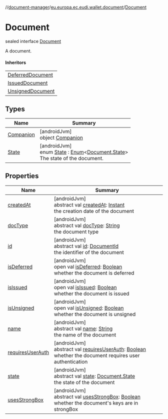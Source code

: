 //[document-manager](../../../index.md)/[eu.europa.ec.eudi.wallet.document](../index.md)/[Document](index.md)

# Document

sealed interface [Document](index.md)

A document.

#### Inheritors

|                                                    |
|----------------------------------------------------|
| [DeferredDocument](../-deferred-document/index.md) |
| [IssuedDocument](../-issued-document/index.md)     |
| [UnsignedDocument](../-unsigned-document/index.md) |

## Types

| Name                             | Summary                                                                                                                                                                                              |
|----------------------------------|------------------------------------------------------------------------------------------------------------------------------------------------------------------------------------------------------|
| [Companion](-companion/index.md) | [androidJvm]<br>object [Companion](-companion/index.md)                                                                                                                                              |
| [State](-state/index.md)         | [androidJvm]<br>enum [State](-state/index.md) : [Enum](https://kotlinlang.org/api/latest/jvm/stdlib/kotlin/-enum/index.html)&lt;[Document.State](-state/index.md)&gt; <br>The state of the document. |

## Properties

| Name                                      | Summary                                                                                                                                                                                                         |
|-------------------------------------------|-----------------------------------------------------------------------------------------------------------------------------------------------------------------------------------------------------------------|
| [createdAt](created-at.md)                | [androidJvm]<br>abstract val [createdAt](created-at.md): [Instant](https://developer.android.com/reference/kotlin/java/time/Instant.html)<br>the creation date of the document                                  |
| [docType](doc-type.md)                    | [androidJvm]<br>abstract val [docType](doc-type.md): [String](https://kotlinlang.org/api/latest/jvm/stdlib/kotlin/-string/index.html)<br>the document type                                                      |
| [id](id.md)                               | [androidJvm]<br>abstract val [id](id.md): [DocumentId](../-document-id/index.md)<br>the identifier of the document                                                                                              |
| [isDeferred](is-deferred.md)              | [androidJvm]<br>open val [isDeferred](is-deferred.md): [Boolean](https://kotlinlang.org/api/latest/jvm/stdlib/kotlin/-boolean/index.html)<br>whether the document is deferred                                   |
| [isIssued](is-issued.md)                  | [androidJvm]<br>open val [isIssued](is-issued.md): [Boolean](https://kotlinlang.org/api/latest/jvm/stdlib/kotlin/-boolean/index.html)<br>whether the document is issued                                         |
| [isUnsigned](is-unsigned.md)              | [androidJvm]<br>open val [isUnsigned](is-unsigned.md): [Boolean](https://kotlinlang.org/api/latest/jvm/stdlib/kotlin/-boolean/index.html)<br>whether the document is unsigned                                   |
| [name](name.md)                           | [androidJvm]<br>abstract val [name](name.md): [String](https://kotlinlang.org/api/latest/jvm/stdlib/kotlin/-string/index.html)<br>the name of the document                                                      |
| [requiresUserAuth](requires-user-auth.md) | [androidJvm]<br>abstract val [requiresUserAuth](requires-user-auth.md): [Boolean](https://kotlinlang.org/api/latest/jvm/stdlib/kotlin/-boolean/index.html)<br>whether the document requires user authentication |
| [state](state.md)                         | [androidJvm]<br>abstract val [state](state.md): [Document.State](-state/index.md)<br>the state of the document                                                                                                  |
| [usesStrongBox](uses-strong-box.md)       | [androidJvm]<br>abstract val [usesStrongBox](uses-strong-box.md): [Boolean](https://kotlinlang.org/api/latest/jvm/stdlib/kotlin/-boolean/index.html)<br>whether the document's keys are in strongBox            |
